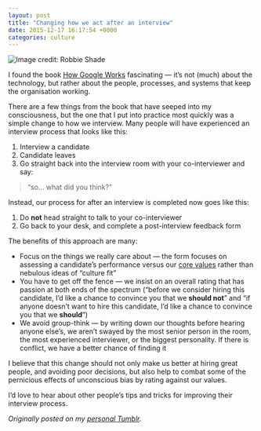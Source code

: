 ```yaml
---
layout: post
title: "Changing how we act after an interview"
date: 2015-12-17 16:17:54 +0000
categories: culture
---
```


![Image credit: Robbie Shade](https://miro.medium.com/v2/resize:fit:4094/format:webp/1*cGXEobRgizarBrsQT604Uw.jpeg)

I found the book [How Google Works](http://www.howgoogleworks.net/) fascinating — it’s not (much) about the technology, but rather about the people, processes, and systems that keep the organisation working.

There are a few things from the book that have seeped into my consciousness, but the one that I put into practice most quickly was a simple change to how we interview. Many people will have experienced an interview process that looks like this:

1.  Interview a candidate
2.  Candidate leaves
3.  Go straight back into the interview room with your co-interviewer and say:

> “so… what did you think?”

Instead, our process for after an interview is completed now goes like this:

1.  Do **not** head straight to talk to your co-interviewer
2.  Go back to your desk, and complete a post-interview feedback form

The benefits of this approach are many:

*   Focus on the things we really care about — the form focuses on assessing a candidate’s performance versus our [core values](https://www.distilled.net/manifesto/) rather than nebulous ideas of “culture fit”
*   You have to get off the fence — we insist on an overall rating that has passion at both ends of the spectrum (“before we consider hiring this candidate, I’d like a chance to convince you that we **should not**” and “if anyone doesn’t want to hire this candidate, I’d like a chance to convince you that we **should**”)
*   We avoid group-think — by writing down our thoughts before hearing anyone else’s, we aren’t swayed by the most senior person in the room, the most experienced interviewer, or the biggest personality. If there is conflict, we have a better chance of finding it

I believe that this change should not only make us better at hiring great people, and avoiding poor decisions, but also help to combat some of the pernicious effects of unconscious bias by rating against our values.

I’d love to hear about other people’s tips and tricks for improving their interview process.

_Originally posted on my_ [_personal Tumblr_](http://willcritchlow.tumblr.com/post/121576811606/better-interviewing)_._
